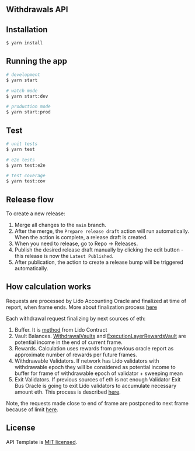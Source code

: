 ## Withdrawals API

## Installation

```bash
$ yarn install
```

## Running the app

```bash
# development
$ yarn start

# watch mode
$ yarn start:dev

# production mode
$ yarn start:prod
```

## Test

```bash
# unit tests
$ yarn test

# e2e tests
$ yarn test:e2e

# test coverage
$ yarn test:cov
```

## Release flow

To create a new release:

1. Merge all changes to the `main` branch.
1. After the merge, the `Prepare release draft` action will run automatically. When the action is complete, a release draft is created.
1. When you need to release, go to Repo → Releases.
1. Publish the desired release draft manually by clicking the edit button - this release is now the `Latest Published`.
1. After publication, the action to create a release bump will be triggered automatically.

## How calculation works

Requests are processed by Lido Accounting Oracle and finalized at time of report, when frame ends.
More about finalization process [here](https://docs.lido.fi/guides/oracle-spec/accounting-oracle#request-finalization)

Each withdrawal request finalizing by next sources of eth:

1. Buffer. It is [method](https://docs.lido.fi/contracts/lido#getbufferedether) from Lido Contract
2. Vault Balances. [WithdrawalVaults](https://docs.lido.fi/contracts/withdrawal-vault) and [ExecutionLayerRewardsVault](https://docs.lido.fi/contracts/lido-execution-layer-rewards-vault) are potential income in the end of current frame.
3. Rewards. Calculation uses rewards from previous oracle report as approximate number of rewards per future frames.
4. Withdrawable Validators. If network has Lido validators with withdrawable epoch they will be considered as potential income to buffer for frame of withdrawable epoch of validator + sweeping mean
5. Exit Validators. If previous sources of eth is not enough Validator Exit Bus Oracle is going to exit Lido validators to accumulate necessary amount eth. This process is described [here](https://docs.lido.fi/guides/oracle-spec/validator-exit-bus/).

Note, the requests made close to end of frame are postponed to next frame because of limit [here](https://docs.lido.fi/contracts/oracle-report-sanity-checker#getoraclereportlimits).

## License

API Template is [MIT licensed](LICENSE).
